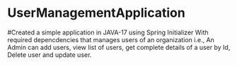 # UserManagementApplication
#Created a simple application in JAVA-17 using Spring Initializer With required depencdencies that manages users of an organization i.e., An Admin can add users, view list of users, get complete details of a user by Id, Delete user and update user.
#
